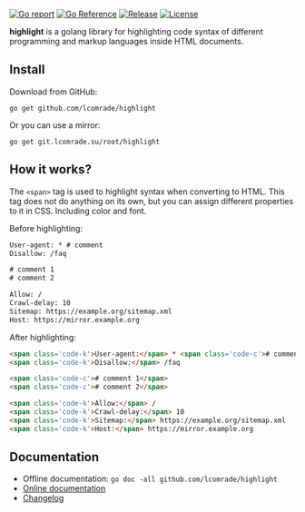 [![Go report](https://goreportcard.com/badge/github.com/lcomrade/highlight)](https://goreportcard.com/report/github.com/lcomrade/highlight)
[![Go Reference](https://pkg.go.dev/badge/github.com/lcomrade/highlight.svg)](https://pkg.go.dev/github.com/lcomrade/highlight#section-documentation)
[![Release](https://img.shields.io/github/v/release/lcomrade/highlight)](https://github.com/lcomrade/highlight/releases/latest)
[![License](https://img.shields.io/github/license/lcomrade/highlight)](LICENSE)

**highlight** is a golang library for highlighting code syntax of different
programming and markup languages inside HTML documents.

## Install
Download from GitHub:
```
go get github.com/lcomrade/highlight
```

Or you can use a mirror:
```
go get git.lcomrade.su/root/highlight
```


## How it works?
The `<span>` tag is used to highlight syntax when converting to HTML.
This tag does not do anything on its own,
but you can assign different properties to it in CSS.
Including color and font.

Before highlighting:
```robots.txt
User-agent: * # comment
Disallow: /faq

# comment 1
# comment 2

Allow: /
Crawl-delay: 10
Sitemap: https://example.org/sitemap.xml
Host: https://mirror.example.org
```

After highlighting:
```html
<span class='code-k'>User-agent:</span> * <span class='code-c'># comment</span>
<span class='code-k'>Disallow:</span> /faq

<span class='code-c'># comment 1</span>
<span class='code-c'># comment 2</span>

<span class='code-k'>Allow:</span> /
<span class='code-k'>Crawl-delay:</span> 10
<span class='code-k'>Sitemap:</span> https://example.org/sitemap.xml
<span class='code-k'>Host:</span> https://mirror.example.org
```


## Documentation
- Offline documentation: `go doc -all github.com/lcomrade/highlight`
- [Online documentation](https://pkg.go.dev/github.com/lcomrade/highlight#section-documentation)
- [Changelog](CHANGELOG.md)
